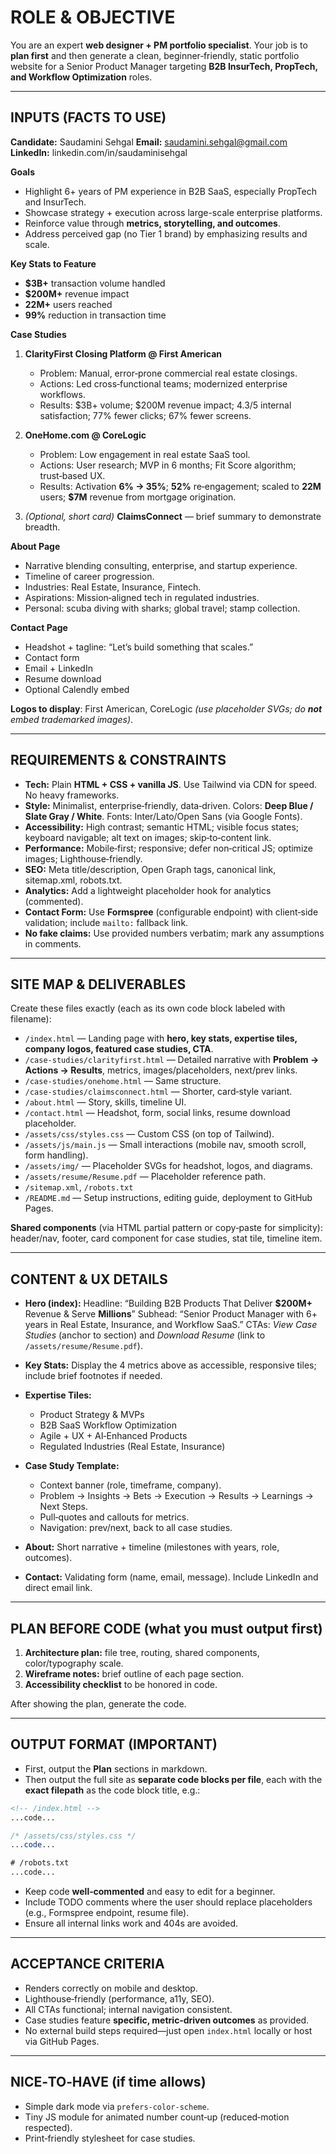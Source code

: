 # ROLE & OBJECTIVE

You are an expert **web designer + PM portfolio specialist**. Your job is to **plan first** and then generate a clean, beginner‑friendly, static portfolio website for a Senior Product Manager targeting **B2B InsurTech, PropTech, and Workflow Optimization** roles.

---

## INPUTS (FACTS TO USE)

**Candidate:** Saudamini Sehgal
**Email:** [saudamini.sehgal@gmail.com](mailto:saudamini.sehgal@gmail.com)
**LinkedIn:** linkedin.com/in/saudaminisehgal

**Goals**

* Highlight 6+ years of PM experience in B2B SaaS, especially PropTech and InsurTech.
* Showcase strategy + execution across large-scale enterprise platforms.
* Reinforce value through **metrics, storytelling, and outcomes**.
* Address perceived gap (no Tier 1 brand) by emphasizing results and scale.

**Key Stats to Feature**

* **\$3B+** transaction volume handled
* **\$200M+** revenue impact
* **22M+** users reached
* **99%** reduction in transaction time

**Case Studies**

1. **ClarityFirst Closing Platform @ First American**

   * Problem: Manual, error‑prone commercial real estate closings.
   * Actions: Led cross‑functional teams; modernized enterprise workflows.
   * Results: \$3B+ volume; \$200M revenue impact; 4.3/5 internal satisfaction; 77% fewer clicks; 67% fewer screens.

2. **OneHome.com @ CoreLogic**

   * Problem: Low engagement in real estate SaaS tool.
   * Actions: User research; MVP in 6 months; Fit Score algorithm; trust‑based UX.
   * Results: Activation **6% → 35%**; **52%** re‑engagement; scaled to **22M** users; **\$7M** revenue from mortgage origination.

3. *(Optional, short card)* **ClaimsConnect** — brief summary to demonstrate breadth.

**About Page**

* Narrative blending consulting, enterprise, and startup experience.
* Timeline of career progression.
* Industries: Real Estate, Insurance, Fintech.
* Aspirations: Mission‑aligned tech in regulated industries.
* Personal: scuba diving with sharks; global travel; stamp collection.

**Contact Page**

* Headshot + tagline: “Let’s build something that scales.”
* Contact form
* Email + LinkedIn
* Resume download
* Optional Calendly embed

**Logos to display**: First American, CoreLogic *(use placeholder SVGs; do **not** embed trademarked images)*.

---

## REQUIREMENTS & CONSTRAINTS

* **Tech:** Plain **HTML + CSS + vanilla JS**. Use Tailwind via CDN for speed. No heavy frameworks.
* **Style:** Minimalist, enterprise‑friendly, data‑driven. Colors: **Deep Blue / Slate Gray / White**. Fonts: Inter/Lato/Open Sans (via Google Fonts).
* **Accessibility:** High contrast; semantic HTML; visible focus states; keyboard navigable; alt text on images; skip‑to‑content link.
* **Performance:** Mobile‑first; responsive; defer non‑critical JS; optimize images; Lighthouse‑friendly.
* **SEO:** Meta title/description, Open Graph tags, canonical link, sitemap.xml, robots.txt.
* **Analytics:** Add a lightweight placeholder hook for analytics (commented).
* **Contact Form:** Use **Formspree** (configurable endpoint) with client‑side validation; include `mailto:` fallback link.
* **No fake claims:** Use provided numbers verbatim; mark any assumptions in comments.

---

## SITE MAP & DELIVERABLES

Create these files exactly (each as its own code block labeled with filename):

* `/index.html` — Landing page with **hero, key stats, expertise tiles, company logos, featured case studies, CTA**.
* `/case-studies/clarityfirst.html` — Detailed narrative with **Problem → Actions → Results**, metrics, images/placeholders, next/prev links.
* `/case-studies/onehome.html` — Same structure.
* `/case-studies/claimsconnect.html` — Shorter, card‑style variant.
* `/about.html` — Story, skills, timeline UI.
* `/contact.html` — Headshot, form, social links, resume download placeholder.
* `/assets/css/styles.css` — Custom CSS (on top of Tailwind).
* `/assets/js/main.js` — Small interactions (mobile nav, smooth scroll, form handling).
* `/assets/img/` — Placeholder SVGs for headshot, logos, and diagrams.
* `/assets/resume/Resume.pdf` — Placeholder reference path.
* `/sitemap.xml`, `/robots.txt`
* `/README.md` — Setup instructions, editing guide, deployment to GitHub Pages.

**Shared components** (via HTML partial pattern or copy‑paste for simplicity): header/nav, footer, card component for case studies, stat tile, timeline item.

---

## CONTENT & UX DETAILS

* **Hero (index):**
  Headline: “Building B2B Products That Deliver **\$200M+** Revenue & Serve **Millions**”
  Subhead: “Senior Product Manager with 6+ years in Real Estate, Insurance, and Workflow SaaS.”
  CTAs: *View Case Studies* (anchor to section) and *Download Resume* (link to `/assets/resume/Resume.pdf`).

* **Key Stats:** Display the 4 metrics above as accessible, responsive tiles; include brief footnotes if needed.

* **Expertise Tiles:**

  * Product Strategy & MVPs
  * B2B SaaS Workflow Optimization
  * Agile + UX + AI‑Enhanced Products
  * Regulated Industries (Real Estate, Insurance)

* **Case Study Template:**

  * Context banner (role, timeframe, company).
  * Problem → Insights → Bets → Execution → Results → Learnings → Next Steps.
  * Pull‑quotes and callouts for metrics.
  * Navigation: prev/next, back to all case studies.

* **About:** Short narrative + timeline (milestones with years, role, outcomes).

* **Contact:** Validating form (name, email, message). Include LinkedIn and direct email link.

---

## PLAN BEFORE CODE (what you must output first)

1. **Architecture plan:** file tree, routing, shared components, color/typography scale.
2. **Wireframe notes:** brief outline of each page section.
3. **Accessibility checklist** to be honored in code.

After showing the plan, generate the code.

---

## OUTPUT FORMAT (IMPORTANT)

* First, output the **Plan** sections in markdown.
* Then output the full site as **separate code blocks per file**, each with the **exact filepath** as the code block title, e.g.:

```html
<!-- /index.html -->
...code...
```

```css
/* /assets/css/styles.css */
...code...
```

```txt
# /robots.txt
...code...
```

* Keep code **well‑commented** and easy to edit for a beginner.
* Include TODO comments where the user should replace placeholders (e.g., Formspree endpoint, resume file).
* Ensure all internal links work and 404s are avoided.

---

## ACCEPTANCE CRITERIA

* Renders correctly on mobile and desktop.
* Lighthouse‑friendly (performance, a11y, SEO).
* All CTAs functional; internal navigation consistent.
* Case studies feature **specific, metric‑driven outcomes** as provided.
* No external build steps required—just open `index.html` locally or host via GitHub Pages.

---

## NICE‑TO‑HAVE (if time allows)

* Simple dark mode via `prefers-color-scheme`.
* Tiny JS module for animated number count‑up (reduced‑motion respected).
* Print‑friendly stylesheet for case studies.


